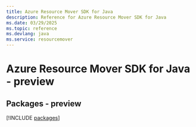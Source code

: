 ```yaml
---
title: Azure Resource Mover SDK for Java
description: Reference for Azure Resource Mover SDK for Java
ms.date: 03/29/2025
ms.topic: reference
ms.devlang: java
ms.service: resourcemover
---
```

# Azure Resource Mover SDK for Java - preview
## Packages - preview
[!INCLUDE [packages](resource-mover-index.md)]